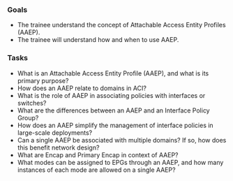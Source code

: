 ### Goals

- The trainee understand the concept of Attachable Access Entity Profiles (AAEP).
- The trainee will understand how and when to use AAEP.

### Tasks

- What is an Attachable Access Entity Profile (AAEP), and what is its primary purpose?
- How does an AAEP relate to domains in ACI?
- What is the role of AAEP in associating policies with interfaces or switches?
- What are the differences between an AAEP and an Interface Policy Group?
- How does an AAEP simplify the management of interface policies in large-scale deployments?
- Can a single AAEP be associated with multiple domains? If so, how does this benefit network design?
- What are Encap and Primary Encap in context of AAEP?
- What modes can be assigned to EPGs through an AAEP, and how many instances of each mode are allowed on a single AAEP?
